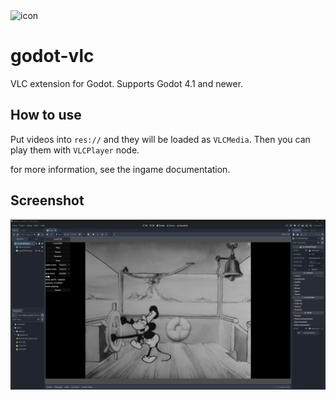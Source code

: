 <img src="icon.svg" alt="icon" width="128"/>

# godot-vlc
VLC extension for Godot. Supports Godot 4.1 and newer.

## How to use
Put videos into `res://` and they will be loaded as `VLCMedia`. Then you can play them with `VLCPlayer` node.

for more information, see the ingame documentation.

## Screenshot
<img src="img/screenshot.png" alt="screenshot">
